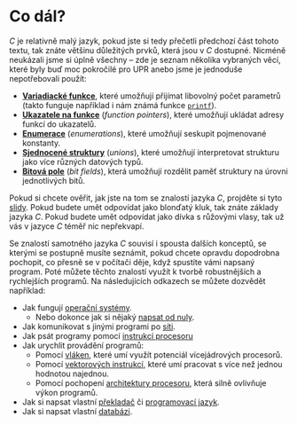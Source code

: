 # Co dál?
*C* je relativně malý jazyk, pokud jste si tedy přečetli předchozí část tohoto textu, tak znáte
většinu důležitých prvků, která jsou v *C* dostupné. Nicméně neukázali jsme si úplně všechny – zde
je seznam několika vybraných věcí, které byly buď moc pokročilé pro UPR anebo jsme je jednoduše
nepotřebovali použít:
- [**Variadiacké funkce**](https://en.cppreference.com/w/c/variadic), které umožňují přijímat
libovolný počet parametrů (takto funguje například i nám známá funkce
[`printf`](https://devdocs.io/c/io/fprintf)).
- [**Ukazatele na funkce**](https://www.cprogramming.com/tutorial/function-pointers.html)
(*function pointers*), které umožňují ukládat adresy funkcí do ukazatelů.
- [**Enumerace**](https://en.cppreference.com/w/c/language/enum) (*enumerations*), které umožňují
seskupit pojmenované konstanty.
- [**Sjednocené struktury**](https://en.cppreference.com/w/c/language/union) (*unions*), které
umožňují interpretovat strukturu jako více různých datových typů.
- [**Bitová pole**](https://en.cppreference.com/w/c/language/bit_field) (*bit fields*), která
umožňují rozdělit paměť struktury na úrovni jednotlivých bitů. 

Pokud si chcete ověřit, jak jste na tom se znalostí jazyka *C*, projděte si tyto
[slidy](https://www.slideshare.net/olvemaudal/deep-c). Pokud budete umět odpovídat jako blonďatý
kluk, tak znáte základy jazyka *C*. Pokud budete umět odpovídat jako dívka s růžovými vlasy,
tak už vás v jazyce *C* téměř nic nepřekvapí.

Se znalostí samotného jazyka *C* souvisí i spousta dalších konceptů, se kterými se postupně musíte
seznámit, pokud chcete opravdu dopodrobna pochopit, co přesně se v počítači děje, když spustíte
vámi napsaný program. Poté můžete těchto znalostí využít k tvorbě robustnějších a rychlejších
programů. Na následujících odkazech se můžete dozvědět například:
- Jak fungují [operační systémy](http://poli.cs.vsb.cz/edu/osy/osnova.html).
    - Nebo dokonce jak si nějaký [napsat od nuly](https://littleosbook.github.io/).
- Jak komunikovat s jinými programi po [síti](http://www.beej.us/guide/bgnet/).
- Jak psát programy pomocí [instrukcí procesoru](http://poli.cs.vsb.cz/edu/soj/down/soj-skripta.pdf)
- Jak urychlit provádění programů:
    - Pomocí [vláken](https://computing.llnl.gov/tutorials/pthreads/), které umí využít potenciál
    vícejádrových procesorů.
    - Pomocí [vektorových instrukcí](http://www.cs.uu.nl/docs/vakken/magr/2017-2018/files/SIMD%20Tutorial.pdf),
    které umí pracovat s více než jednou hodnotou najednou.
    - Pomocí pochopení [architektury procesoru](https://github.com/Kobzol/hardware-effects), která
    silně ovlivňuje výkon programů.
- Jak si napsat vlastní [překladač](https://www3.nd.edu/~dthain/compilerbook/compilerbook.pdf) či
[programovací jazyk](http://www.buildyourownlisp.com/chapter1_introduction).
- Jak si napsat vlastní [databázi](https://cstack.github.io/db_tutorial/).
